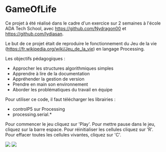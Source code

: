 # GameOfLife

Ce projet à été réalisé dans le cadre d'un exercice sur 2 semaines à l'école ADA Tech School, avec https://github.com/Nydragon00 et https://github.com/lydiasan.

Le but de ce projet était de reproduire le fonctionnement du Jeu de la vie (https://fr.wikipedia.org/wiki/Jeu_de_la_vie) en langage Processing.

Les objectifs pédagogiques : 
  - Approcher les structures algorithmiques simples
  - Apprendre à lire de la documentation
  - Appréhender la gestion de version
  - Prendre en main son environnement
  - Aborder les problématiques du travail en équipe

Pour utiliser ce code, il faut télécharger les librairies : 
  - controlP5 sur Processing
  - processing.serial.*

Pour commencer le jeu cliquez sur 'Play'.
Pour mettre pause dans le jeu, cliquez sur la barre espace.
Pour réinitialiser les cellules cliquez sur 'R'.
Pour effacer toutes les cellules vivantes, cliquez sur 'C'.

<img src="https://github.com/LaurineObriot/GameOfLife/blob/master/Screenshots/GAMEOFLIFE1.PNG">
<img src="https://github.com/LaurineObriot/GameOfLife/blob/master/Screenshots/GAMEOFLIFE12PNG.PNG">
